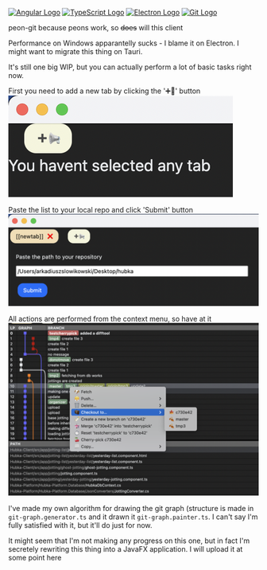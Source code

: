 [![Angular Logo](https://www.vectorlogo.zone/logos/angular/angular-icon.svg)](https://angular.io/) [![TypeScript Logo](https://www.vectorlogo.zone/logos/typescriptlang/typescriptlang-icon.svg)](https://www.typescriptlang.org/) [![Electron Logo](https://www.vectorlogo.zone/logos/electronjs/electronjs-icon.svg)](https://electronjs.org/) [![Git Logo](https://www.vectorlogo.zone/logos/git-scm/git-scm-icon.svg)](https://git-scm.com/)

peon-git because peons work, so ~~does~~ will this client

Performance on Windows apparantelly sucks - I blame it on Electron. I might want to migrate this thing on Tauri.

It's still one big WIP, but you can actually perform a lot of basic tasks right now.


First you need to add a new tab by clicking the '➕📢' button<br />
![Main view](readmepics/0.png?raw=true "Main view")


Paste the list to your local repo and click 'Submit' button<br />
![Adding a repo](readmepics/1.png?raw=true "Adding a repo")


All actions are performed from the context menu, so have at it<br />
![Context menu](readmepics/2.png?raw=true "Context menu")

I've made my own algorithm for drawing the git graph (structure is made in `git-graph.generator.ts` and it drawn it `git-graph.painter.ts`. I can't say I'm fully satisfied with it, but it'll do just for now.



It might seem that I'm not making any progress on this one, but in fact I'm secretely rewriting this thing into a JavaFX application. I will upload it at some point here
